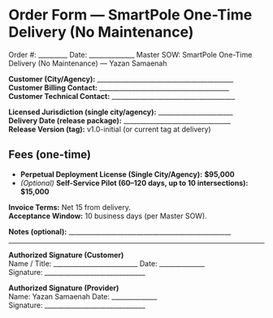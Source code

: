 # Order Form — SmartPole One-Time Delivery (No Maintenance)

Order #: _________        Date: ______________
Master SOW: SmartPole One-Time Delivery (No Maintenance) — Yazan Samaenah

**Customer (City/Agency):** __________________________________________  
**Customer Billing Contact:** ________________________________________  
**Customer Technical Contact:** ______________________________________

**Licensed Jurisdiction (single city/agency):** _______________________  
**Delivery Date (release package):** _________________________________  
**Release Version (tag):** v1.0-initial (or current tag at delivery)

## Fees (one-time)
- **Perpetual Deployment License (Single City/Agency):** **$95,000**
- *(Optional)* **Self-Service Pilot (60–120 days, up to 10 intersections):** **$15,000**

**Invoice Terms:** Net 15 from delivery.  
**Acceptance Window:** 10 business days (per Master SOW).

**Notes (optional):** __________________________________________________

---

**Authorized Signature (Customer)**  
Name / Title: __________________________   Date: ______________  
Signature: _______________________________

**Authorized Signature (Provider)**  
Name: Yazan Samaenah                     Date: ______________  
Signature: _______________________________
